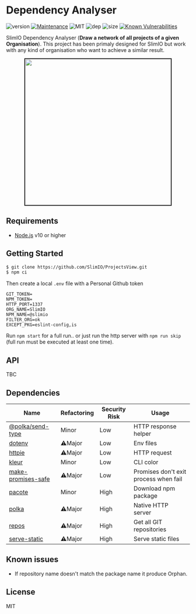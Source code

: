 # Dependency Analyser
![version](https://img.shields.io/badge/dynamic/json.svg?url=https://raw.githubusercontent.com/SlimIO/Dependency-Analyser/master/package.json&query=$.version&label=Version)
[![Maintenance](https://img.shields.io/badge/Maintained%3F-yes-green.svg)](https://github.com/SlimIO/Dependency-Analyser/commit-activity)
![MIT](https://img.shields.io/github/license/mashape/apistatus.svg)
![dep](https://img.shields.io/david/SlimIO/Dependency-Analyser.svg)
![size](https://img.shields.io/github/languages/code-size/SlimIO/Dependency-Analyser.svg)
[![Known Vulnerabilities](https://snyk.io//test/github/SlimIO/Dependency-Analyser/badge.svg?targetFile=package.json)](https://snyk.io//test/github/SlimIO/Dependency-Analyser?targetFile=package.json)

SlimIO Dependency Analyser (**Draw a network of all projects of a given Organisation**). This project has been primaly designed for SlimIO but work with any kind of organisation who want to achieve a similar result.

<p align="center">
    <img src="https://i.imgur.com/xd4fGrW.png" height="400" style="border: 2px solid #212121">
</p>

## Requirements
- [Node.js](https://nodejs.org/en/) v10 or higher

## Getting Started

```bash
$ git clone https://github.com/SlimIO/ProjectsView.git
$ npm ci
```

Then create a local `.env` file with a Personal Github token
```
GIT_TOKEN=
NPM_TOKEN=
HTTP_PORT=1337
ORG_NAME=SlimIO
NPM_NAME=@slimio
FILTER_ORG=ok
EXCEPT_PKG=eslint-config,is
```

Run `npm start` for a full run.. or just run the http server with `npm run skip` (full run must be executed at least one time).

## API
TBC

## Dependencies

|Name|Refactoring|Security Risk|Usage|
|---|---|---|---|
|[@polka/send-type](https://github.com/lukeed/polka)|Minor|Low|HTTP response helper|
|[dotenv](https://github.com/motdotla/dotenv#readme)|⚠️Major|Low|Env files|
|[httpie](https://github.com/lukeed/httpie#readme)|⚠️Major|Low|HTTP request|
|[kleur](https://github.com/lukeed/kleur#readme)|Minor|Low|CLI color|
|[make-promises-safe](https://github.com/mcollina/make-promises-safe#readme)|⚠️Major|Low|Promises don't exit process when fail|
|[pacote](https://github.com/zkat/pacote#readme)|Minor|High|Download npm package|
|[polka](https://github.com/lukeed/polka)|⚠️Major|High|Native HTTP server|
|[repos](https://github.com/jonschlinkert/repos)|⚠️Major|High|Get all GIT repositories|
|[serve-static](https://github.com/expressjs/serve-static#readme)|⚠️Major|High|Serve static files|


## Known issues
- If repository name doesn't match the package name it produce Orphan.

## License
MIT
